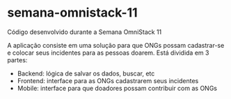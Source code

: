 # semana-omnistack-11

Código desenvolvido durante a Semana OmniStack 11

A aplicação consiste em uma solução para que ONGs possam cadastrar-se e colocar seus incidentes para as pessoas doarem.
Está dividida em 3 partes: 
* Backend: lógica de salvar os dados, buscar, etc
* Frontend: interface para as ONGs cadastrarem seus incidentes
* Mobile: interface para que doadores possam contribuir com as ONGs
